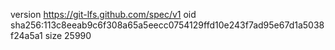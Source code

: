 version https://git-lfs.github.com/spec/v1
oid sha256:113c8eeab9c6f308a65a5eecc0754129ffd10e243f7ad95e67d1a5038f24a5a1
size 25990
